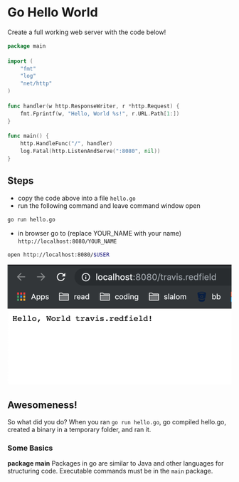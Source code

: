 # Go Hello World 

Create a full working web server with the code below!

```go
package main

import (
    "fmt"
    "log"
    "net/http"
)

func handler(w http.ResponseWriter, r *http.Request) {
    fmt.Fprintf(w, "Hello, World %s!", r.URL.Path[1:])
}

func main() {
    http.HandleFunc("/", handler)
    log.Fatal(http.ListenAndServe(":8080", nil))
}
```

## Steps

- copy the code above into a file `hello.go`
- run the following command and leave command window open
```bash
go run hello.go
```
- in browser go to (replace YOUR_NAME with your name) `http://localhost:8080/YOUR_NAME`
```bash
open http://localhost:8080/$USER
```

![hello](screens/hello-screen.png)

## Awesomeness!

So what did you do? When you ran `go run hello.go`, go compiled hello.go, created a binary in a temporary folder, and ran it.

### Some Basics

**package main**
Packages in go are similar to Java and other languages for structuring code. Executable commands must be in the `main` package.